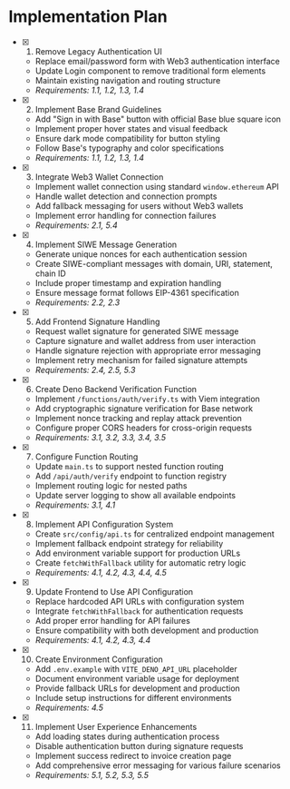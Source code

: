# Implementation Plan

- [x] 1. Remove Legacy Authentication UI
  - Replace email/password form with Web3 authentication interface
  - Update Login component to remove traditional form elements
  - Maintain existing navigation and routing structure
  - _Requirements: 1.1, 1.2, 1.3, 1.4_

- [x] 2. Implement Base Brand Guidelines
  - Add "Sign in with Base" button with official Base blue square icon
  - Implement proper hover states and visual feedback
  - Ensure dark mode compatibility for button styling
  - Follow Base's typography and color specifications
  - _Requirements: 1.1, 1.2, 1.3, 1.4_

- [x] 3. Integrate Web3 Wallet Connection
  - Implement wallet connection using standard `window.ethereum` API
  - Handle wallet detection and connection prompts
  - Add fallback messaging for users without Web3 wallets
  - Implement error handling for connection failures
  - _Requirements: 2.1, 5.4_

- [x] 4. Implement SIWE Message Generation
  - Generate unique nonces for each authentication session
  - Create SIWE-compliant messages with domain, URI, statement, chain ID
  - Include proper timestamp and expiration handling
  - Ensure message format follows EIP-4361 specification
  - _Requirements: 2.2, 2.3_

- [x] 5. Add Frontend Signature Handling
  - Request wallet signature for generated SIWE message
  - Capture signature and wallet address from user interaction
  - Handle signature rejection with appropriate error messaging
  - Implement retry mechanism for failed signature attempts
  - _Requirements: 2.4, 2.5, 5.3_

- [x] 6. Create Deno Backend Verification Function
  - Implement `/functions/auth/verify.ts` with Viem integration
  - Add cryptographic signature verification for Base network
  - Implement nonce tracking and replay attack prevention
  - Configure proper CORS headers for cross-origin requests
  - _Requirements: 3.1, 3.2, 3.3, 3.4, 3.5_

- [x] 7. Configure Function Routing
  - Update `main.ts` to support nested function routing
  - Add `/api/auth/verify` endpoint to function registry
  - Implement routing logic for nested paths
  - Update server logging to show all available endpoints
  - _Requirements: 3.1, 4.1_

- [x] 8. Implement API Configuration System
  - Create `src/config/api.ts` for centralized endpoint management
  - Implement fallback endpoint strategy for reliability
  - Add environment variable support for production URLs
  - Create `fetchWithFallback` utility for automatic retry logic
  - _Requirements: 4.1, 4.2, 4.3, 4.4, 4.5_

- [x] 9. Update Frontend to Use API Configuration
  - Replace hardcoded API URLs with configuration system
  - Integrate `fetchWithFallback` for authentication requests
  - Add proper error handling for API failures
  - Ensure compatibility with both development and production
  - _Requirements: 4.1, 4.2, 4.3, 4.4_

- [x] 10. Create Environment Configuration
  - Add `.env.example` with `VITE_DENO_API_URL` placeholder
  - Document environment variable usage for deployment
  - Provide fallback URLs for development and production
  - Include setup instructions for different environments
  - _Requirements: 4.5_

- [x] 11. Implement User Experience Enhancements
  - Add loading states during authentication process
  - Disable authentication button during signature requests
  - Implement success redirect to invoice creation page
  - Add comprehensive error messaging for various failure scenarios
  - _Requirements: 5.1, 5.2, 5.3, 5.5_


